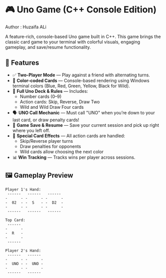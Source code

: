 # 🎮 Uno Game (C++ Console Edition)

Author : Huzaifa ALi

A feature-rich, console-based Uno game built in C++. This game brings the classic card game to your terminal with colorful visuals, engaging gameplay, and save/resume functionality.

## 🚀 Features

- ✅ **Two-Player Mode** — Play against a friend with alternating turns.
- 🎨 **Color-coded Cards** — Console-based rendering using Windows terminal colors (Blue, Red, Green, Yellow, Black for Wild).
- 🔁 **Full Uno Deck & Rules** — Includes:
  - Number cards (0–9)
  - Action cards: Skip, Reverse, Draw Two
  - Wild and Wild Draw Four cards
- 🗣️ **UNO Call Mechanic** — Must call "UNO" when you’re down to your last card, or draw penalty cards!
- 💾 **Game Save & Resume** — Save your current session and pick up right where you left off.
- 🧠 **Special Card Effects** — All action cards are handled:
  - Skip/Reverse player turns
  - Draw penalties for opponents
  - Wild cards allow choosing the next color
- 📊 **Win Tracking** — Tracks wins per player across sessions.

## 🖼️ Gameplay Preview

```plaintext
Player 1's Hand:
 ------   ------   ------  
-      - -      - -      - 
-  02  - -  S   - -  D2  - 
-      - -      - -      - 
 ------   ------   ------  

Top Card:
 ------ 
-      -
-  R   -
-      -
 ------ 

Player 2's Hand:
 ------   ------  
-      - -      - 
-  UNO - -  UNO - 
-      - -      - 
 ------   ------  
